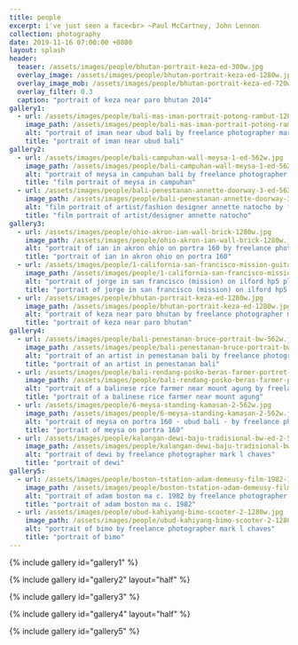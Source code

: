 ```yaml
---
title: people
excerpt: i've just seen a face<br> ~Paul McCartney, John Lennon 
collection: photography
date: 2019-11-16 07:00:00 +0800
layout: splash
header:
  teaser: /assets/images/people/bhutan-portrait-keza-ed-300w.jpg
  overlay_image: /assets/images/people/bhutan-portrait-keza-ed-1280w.jpg
  overlay_image_mob: /assets/images/people/bhutan-portrait-keza-ed-720w.jpg
  overlay_filter: 0.3
  caption: "portrait of keza near paro bhutan 2014"
gallery1:
  - url: /assets/images/people/bali-mas-iman-portrait-potong-rambut-1280w.jpg
    image_path: /assets/images/people/bali-mas-iman-portrait-potong-rambut-1280w.jpg
    alt: "portrait of iman near ubud bali by freelance photographer mark l chaves"
    title: "portrait of iman near ubud bali"
gallery2:
  - url: /assets/images/people/bali-campuhan-wall-meysa-1-ed-562w.jpg
    image_path: /assets/images/people/bali-campuhan-wall-meysa-1-ed-562w.jpg
    alt: "portrait of meysa in campuhan bali by freelance photographer mark l chaves"
    title: "film portrait of meysa in campuhan"
  - url: /assets/images/people/bali-penestanan-annette-doorway-3-ed-562w.jpg
    image_path: /assets/images/people/bali-penestanan-annette-doorway-3-ed-562w.jpg
    alt: "film portrait of artist/fashion designer annette natocho by freelance photographer mark l chaves"
    title: "film portrait of artist/designer annette natocho"
gallery3:
  - url: /assets/images/people/ohio-akron-ian-wall-brick-1280w.jpg
    image_path: /assets/images/people/ohio-akron-ian-wall-brick-1280w.jpg
    alt: "portrait of ian in akron ohio on portra 160 by freelance photographer mark l chaves"
    title: "portrait of ian in akron ohio on portra 160"
  - url: /assets/images/people/1-california-san-francisco-mission-guitar-jorge-castro-1-1240w.jpg
    image_path: /assets/images/people/1-california-san-francisco-mission-guitar-jorge-castro-1-1240w.jpg
    alt: "portrait of jorge in san francisco (mission) on ilford hp5 plus 400 by freelance photographer mark l chaves"
    title: "portrait of jorge in san francisco (mission) on ilford hp5 plus 400"
  - url: /assets/images/people/bhutan-portrait-keza-ed-1280w.jpg
    image_path: /assets/images/people/bhutan-portrait-keza-ed-1280w.jpg
    alt: "portrait of keza near paro bhutan by freelance photographer mark l chaves"
    title: "portrait of keza near paro bhutan"
gallery4:
  - url: /assets/images/people/bali-penestanan-bruce-portrait-bw-562w.jpg
    image_path: /assets/images/people/bali-penestanan-bruce-portrait-bw-562w.jpg
    alt: "portrait of an artist in penestanan bali by freelance photographer mark l chaves"
    title: "portrait of an artist in penestanan bali"
  - url: /assets/images/people/bali-rendang-posko-beras-farmer-portret-562w.jpg
    image_path: /assets/images/people/bali-rendang-posko-beras-farmer-portret-562w.jpg
    alt: "portrait of a balinese rice farmer near mount agung by freelance photographer mark l chaves"
    title: "portrait of a balinese rice farmer near mount agung"
  - url: /assets/images/people/6-meysa-standing-kamasan-2-562w.jpg
    image_path: /assets/images/people/6-meysa-standing-kamasan-2-562w.jpg
    alt: "portrait of meysa on portra 160 - ubud bali - by freelance photographer mark l chaves"
    title: "portrait of meysa on portra 160"
  - url: /assets/images/people/kalangan-dewi-baju-tradisional-bw-ed-2-562w.jpg
    image_path: /assets/images/people/kalangan-dewi-baju-tradisional-bw-ed-2-562w.jpg
    alt: "portrait of dewi by freelance photographer mark l chaves"
    title: "portrait of dewi"
gallery5:
  - url: /assets/images/people/boston-tstation-adam-demeusy-film-1982-1280w.jpg
    image_path: /assets/images/people/boston-tstation-adam-demeusy-film-1982-1280w.jpg
    alt: "portrait of adam boston ma c. 1982 by freelance photographer mark l chaves"
    title: "portrait of adam boston ma c. 1982"
  - url: /assets/images/people/ubud-kahiyang-bimo-scooter-2-1280w.jpg
    image_path: /assets/images/people/ubud-kahiyang-bimo-scooter-2-1280w.jpg
    alt: "portrait of bimo by freelance photographer mark l chaves"
    title: "portrait of bimo"
---
```

{% include gallery id="gallery1" %}

{% include gallery id="gallery2" layout="half" %}

{% include gallery id="gallery3" %}

{% include gallery id="gallery4" layout="half" %}

{% include gallery id="gallery5" %}